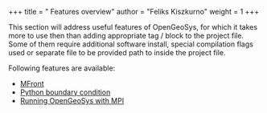 +++
title = " Features overview"
author = "Feliks Kiszkurno"
weight = 1
+++

This section will address useful features of OpenGeoSys, for which it takes more to use then than adding appropriate tag / block to the project file. Some of them require additional software install, special compilation flags used or separate file to be provided path to inside the project file.

Following features are available:

* [MFront](/docs/userguide/features/mfront/)
* [Python boundary condition](/docs/userguide/features/python_bc/)
* [Running OpenGeoSys with MPI](/docs/userguide/features/parallel_computing_mpi/)
